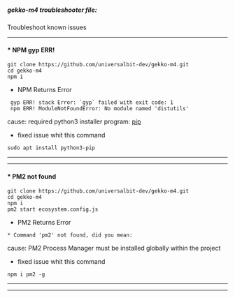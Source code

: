 ##### gekko-m4 troubleshooter file: 
Troubleshoot known issues 

---
#### * NPM gyp ERR!
```
git clone https://github.com/universalbit-dev/gekko-m4.git
cd gekko-m4
npm i
```
* NPM Returns Error
```
 gyp ERR! stack Error: `gyp` failed with exit code: 1
 npm ERR! ModuleNotFoundError: No module named 'distutils'
```
cause: required python3  installer program: [pip](https://docs.python.org/3/installing/index.html)
* fixed issue whit this command
```
sudo apt install python3-pip
```
---
---

#### * PM2 not found
```
git clone https://github.com/universalbit-dev/gekko-m4.git
cd gekko-m4
npm i
pm2 start ecosystem.config.js
```
* PM2 Returns Error
```
* Command 'pm2' not found, did you mean:
```
cause: PM2 Process Manager must be installed globally within the project
* fixed issue whit this command
```
npm i pm2 -g
```
---
---

